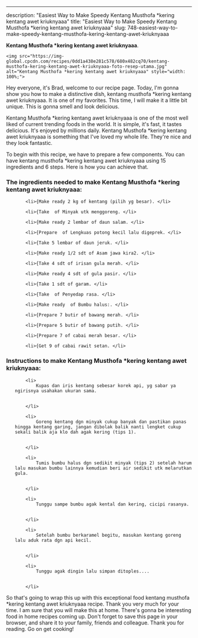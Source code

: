 ---
description: "Easiest Way to Make Speedy Kentang Musthofa *kering kentang awet kriuknyaaa"
title: "Easiest Way to Make Speedy Kentang Musthofa *kering kentang awet kriuknyaaa"
slug: 748-easiest-way-to-make-speedy-kentang-musthofa-kering-kentang-awet-kriuknyaaa

<p>
	<strong>Kentang Musthofa *kering kentang awet kriuknyaaa</strong>. 
	
</p>
<p>
	
	<img src="https://img-global.cpcdn.com/recipes/0dd1a438e281c578/680x482cq70/kentang-musthofa-kering-kentang-awet-kriuknyaaa-foto-resep-utama.jpg" alt="Kentang Musthofa *kering kentang awet kriuknyaaa" style="width: 100%;">
	
	
</p>
<p>
	Hey everyone, it's Brad, welcome to our recipe page. Today, I'm gonna show you how to make a distinctive dish, kentang musthofa *kering kentang awet kriuknyaaa. It is one of my favorites. This time, I will make it a little bit unique. This is gonna smell and look delicious.
</p>
	
<p>
	
</p>
<p>
	Kentang Musthofa *kering kentang awet kriuknyaaa is one of the most well liked of current trending foods in the world. It is simple, it's fast, it tastes delicious. It's enjoyed by millions daily. Kentang Musthofa *kering kentang awet kriuknyaaa is something that I've loved my whole life. They're nice and they look fantastic.
</p>

<p>
To begin with this recipe, we have to prepare a few components. You can have kentang musthofa *kering kentang awet kriuknyaaa using 15 ingredients and 6 steps. Here is how you can achieve that.
</p>

<h3>The ingredients needed to make Kentang Musthofa *kering kentang awet kriuknyaaa:</h3>

<ol>
	
		<li>{Make ready 2 kg of kentang (pilih yg besar). </li>
	
		<li>{Take  of Minyak utk menggoreng. </li>
	
		<li>{Make ready 2 lembar of daun salam. </li>
	
		<li>{Prepare  of Lengkuas potong kecil lalu digeprek. </li>
	
		<li>{Take 5 lembar of daun jeruk. </li>
	
		<li>{Make ready 1/2 sdt of Asam jawa kira2. </li>
	
		<li>{Take 4 sdt of irisan gula merah. </li>
	
		<li>{Make ready 4 sdt of gula pasir. </li>
	
		<li>{Take 1 sdt of garam. </li>
	
		<li>{Take  of Penyedap rasa. </li>
	
		<li>{Make ready  of Bumbu halus:. </li>
	
		<li>{Prepare 7 butir of bawang merah. </li>
	
		<li>{Prepare 5 butir of bawang putih. </li>
	
		<li>{Prepare 7 of cabai merah besar. </li>
	
		<li>{Get 9 of cabai rawit setan. </li>
	
</ol>
<p>
	
</p>

<h3>Instructions to make Kentang Musthofa *kering kentang awet kriuknyaaa:</h3>

<ol>
	
		<li>
			Kupas dan iris kentang sebesar korek api, yg sabar ya ngirisnya usahakan ukuran sama.
			
			
		</li>
	
		<li>
			Goreng kentang dgn minyak cukup banyak dan pastikan panas hingga kentang garing, jangan dibolak balik nanti lengket cukup sekali balik aja klo dah agak kering (tips 1).
			
			
		</li>
	
		<li>
			Tumis bumbu halus dgn sedikit minyak (tips 2) setelah harum lalu masukan bumbu lainnya kemudian beri air sedikit utk melarutkan gula.
			
			
		</li>
	
		<li>
			Tunggu sampe bumbu agak kental dan kering, cicipi rasanya.
			
			
		</li>
	
		<li>
			Setelah bumbu berkaramel begitu, masukan kentang goreng lalu aduk rata dgn api kecil.
			
			
		</li>
	
		<li>
			Tunggu agak dingin lalu simpan ditoples....
			
			
		</li>
	
</ol>

<p>
	
</p>

<p>
	So that's going to wrap this up with this exceptional food kentang musthofa *kering kentang awet kriuknyaaa recipe. Thank you very much for your time. I am sure that you will make this at home. There's gonna be interesting food in home recipes coming up. Don't forget to save this page in your browser, and share it to your family, friends and colleague. Thank you for reading. Go on get cooking!
</p>
